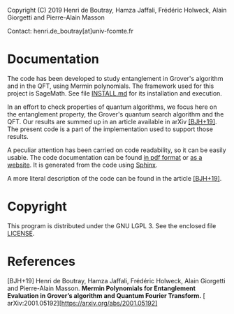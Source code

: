 Copyright (C) 2019 Henri de Boutray, Hamza Jaffali, Frédéric Holweck, Alain 
Giorgetti and Pierre-Alain Masson

Contact: henri.de_boutray[at]univ-fcomte.fr

Documentation
=============

The code has been developed to study entanglement in Grover's algorithm and in
the QFT, using Mermin polynomials. The framework used for this project is 
SageMath. See file [INSTALL.md](INSTALL.md) for its installation and execution.

In an effort to check properties of quantum algorithms, we focus here on the 
entanglement property, the Grover's quantum search algorithm and the QFT. Our
results are summed up in an article available in arXiv [[BJH+19]](#BJH19). The
present code is a part of the implementation used to support those results.

A peculiar attention has been carried on code readability, so it can be easily
usable. The code documentation can be found 
[in pdf format](doc/build/latex/Mermin-evaluation.pdf) or 
[as a website](doc/build/html). It is generated from the code using 
[Sphinx](http://www.sphinx-doc.org).

A more literal description of the code can be found in the article 
[[BJH+19]](#BJH19).

Copyright
=========

This program is distributed under the GNU LGPL 3. See the enclosed file 
[LICENSE](LICENSE).

References
==========

<a id="BJH19"/>[BJH+19] Henri de Boutray, Hamza Jaffali, Frédéric 
  Holweck, Alain Giorgetti and Pierre-Alain Masson. **Mermin Polynomials for 
  Entanglement Evaluation in Grover’s algorithm and Quantum Fourier Transform.**
  [	arXiv:2001.05192][https://arxiv.org/abs/2001.05192]
